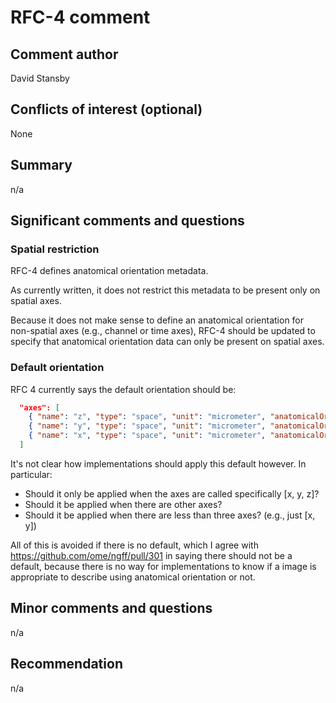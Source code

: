 # RFC-4 comment

## Comment author

David Stansby

## Conflicts of interest (optional)

None

## Summary

n/a

## Significant comments and questions

### Spatial restriction

RFC-4 defines anatomical orientation metadata.

As currently written, it does not restrict this metadata to be present only on
spatial axes.

Because it does not make sense to define an anatomical orientation for
non-spatial axes (e.g., channel or time axes), RFC-4 should be updated to
specify that anatomical orientation data can only be present on spatial axes.

### Default orientation

RFC 4 currently says the default orientation should be:

```json
  "axes": [
    { "name": "z", "type": "space", "unit": "micrometer", "anatomicalOrientation": "inferior-to-superior" },
    { "name": "y", "type": "space", "unit": "micrometer", "anatomicalOrientation": "posterior-to-anterior" },
    { "name": "x", "type": "space", "unit": "micrometer", "anatomicalOrientation": "left-to-right" }
  ]
```

It's not clear how implementations should apply this default however. In particular:

- Should it only be applied when the axes are called specifically [x, y, z]?
- Should it be applied when there are other axes?
- Should it be applied when there are less than three axes? (e.g., just [x, y])

All of this is avoided if there is no default, which I agree with
https://github.com/ome/ngff/pull/301 in saying there should not be a default,
because there is no way for implementations to know if a image is appropriate
to describe using anatomical orientation or not.

## Minor comments and questions

n/a

## Recommendation

n/a
